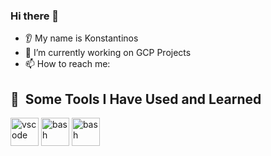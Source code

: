 ### Hi there 👋
* 👂 My name is Konstantinos
* 🔭 I’m currently working on GCP Projects
* 📫 How to reach me:

<h2> 🚀 &nbsp;Some Tools I Have Used and Learned</h2>
<p align="left">
<img src="https://cdn.jsdelivr.net/gh/devicons/devicon/icons/vscode/vscode-original.svg" alt="vscode" width="45" height="45"/>
<img src="https://img.icons8.com/?size=100&id=l75OEUJkPAk4&format=png&color=000000" alt="bash" width="45" height="45"/>
<img src="https://img.icons8.com/?size=100&id=11625&format=png&color=000000" alt="bash" width="45" height="45"/>

</p>
